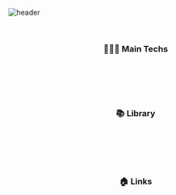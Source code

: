 ![header](https://capsule-render.vercel.app/api?type=waving&color=2ECCFA&height=300&section=header&text=Jaemin&fontSize=80)

<div align="center">

<br />
<h3> 👩🏻‍💻 Main Techs </h3><br />


<br />
<br />
<br />

<h3>📚 Library</h3><br />

<br />
<br />
<br />

<h3>🏠 Links</h3><br />

</div>
